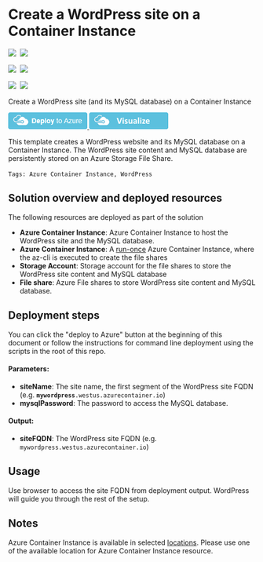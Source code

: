 # Create a WordPress site on a Container Instance

<IMG SRC="https://azurequickstartsservice.blob.core.windows.net/badges/201-aci-wordpress/PublicLastTestDate.svg" />&nbsp;
<IMG SRC="https://azurequickstartsservice.blob.core.windows.net/badges/201-aci-wordpress/PublicDeployment.svg" />&nbsp;

<IMG SRC="https://azurequickstartsservice.blob.core.windows.net/badges/201-aci-wordpress/FairfaxLastTestDate.svg" />&nbsp;
<IMG SRC="https://azurequickstartsservice.blob.core.windows.net/badges/201-aci-wordpress/FairfaxDeployment.svg" />&nbsp;

<IMG SRC="https://azurequickstartsservice.blob.core.windows.net/badges/201-aci-wordpress/BestPracticeResult.svg" />&nbsp;
<IMG SRC="https://azurequickstartsservice.blob.core.windows.net/badges/201-aci-wordpress/CredScanResult.svg" />&nbsp;

Create a WordPress site (and its MySQL database) on a Container Instance

<a href="https://portal.azure.com/#create/Microsoft.Template/uri/https%3A%2F%2Fraw.githubusercontent.com%2FbonJoeV%2Fazure-quickstart-templates%2Fmaster%2F201-aci-wordpress%2Fazuredeploy.json" target="_blank">
    <img src="https://raw.githubusercontent.com/Azure/azure-quickstart-templates/master/1-CONTRIBUTION-GUIDE/images/deploytoazure.png"/>
</a>
<a href="http://armviz.io/#/?load=https%3A%2F%2Fraw.githubusercontent.com%2FAzure%2Fazure-quickstart-templates%2Fmaster%2F201-aci-wordpress%2Fazuredeploy.json" target="_blank">
    <img src="https://raw.githubusercontent.com/Azure/azure-quickstart-templates/master/1-CONTRIBUTION-GUIDE/images/visualizebutton.png"/>
</a>

This template creates a WordPress website and its MySQL database on a Container Instance. The WordPress site content and MySQL database are persistently stored on an Azure Storage File Share.

`Tags: Azure Container Instance, WordPress`

## Solution overview and deployed resources

The following resources are deployed as part of the solution

+ **Azure Container Instance**: Azure Container Instance to host the WordPress site and the MySQL database.
+ **Azure Container Instance**: A [run-once](https://docs.microsoft.com/en-us/azure/container-instances/container-instances-restart-policy#container-restart-policy) Azure Container Instance, where the az-cli is executed to create the file shares
+ **Storage Account**: Storage account for the file shares to store the WordPress site content and MySQL database
+ **File share**: Azure File shares to store WordPress site content and MySQL database.

## Deployment steps

You can click the "deploy to Azure" button at the beginning of this document or follow the instructions for command line deployment using the scripts in the root of this repo. 

#### Parameters:
+ **siteName**: The site name, the first segment of the WordPress site FQDN (e.g.  **`mywordpress`**`.westus.azurecontainer.io`)
+ **mysqlPassword**: The password to access the MySQL database.

#### Output:
+ **siteFQDN**: The WordPress site FQDN (e.g.  `mywordpress.westus.azurecontainer.io`)

## Usage

Use browser to access the site FQDN from deployment output. WordPress will guide you through the rest of the setup.

## Notes
Azure Container Instance is available in selected [locations](https://docs.microsoft.com/en-us/azure/container-instances/container-instances-quotas#region-availability). Please use one of the available location for Azure Container Instance resource.

